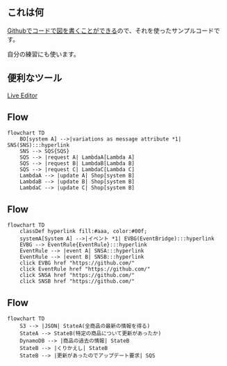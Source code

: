 ## これは何

[Githubでコードで図を書くことができる](https://github.blog/2022-02-14-include-diagrams-markdown-files-mermaid/)ので、それを使ったサンプルコードです。

自分の練習にも使います。

## 便利なツール

[Live Editor](https://mermaid-js.github.io/mermaid-live-editor/)

## Flow

```mermaid
flowchart TD
    BO[system A] -->|variations as message attribute *1| SNS(SNS):::hyperlink
    SNS --> SQS{SQS}
    SQS --> |request A| LambdaA[Lambda A]
    SQS --> |request B| LambdaB[Lambda B]
    SQS --> |request C| LambdaC[Lambda C]
    LambdaA --> |update A| Shop[system B]
    LambdaB --> |update B| Shop[system B]
    LambdaC --> |update C| Shop[system B]
```

## Flow

```mermaid
flowchart TD
    classDef hyperlink fill:#aaa, color:#00f;
    systemA[System A] -->|イベント *1| EVBG(EventBridge):::hyperlink
    EVBG --> EventRule{EventRule}:::hyperlink
    EventRule --> |event A| SNSA:::hyperlink
    EventRule --> |event B| SNSB:::hyperlink
    click EVBG href "https://github.com/"
    click EventRule href "https://github.com/"
    click SNSA href "https://github.com/"
    click SNSB href "https://github.com/"
```

## Flow

```mermaid
flowchart TD
    S3 --> |JSON| StateA(全商品の最新の情報を得る)
    StateA --> StateB(特定の商品について更新があったか)
    DynamoDB --> |商品の過去の情報| StateB
    StateB --> |くりかえし| StateB
    StateB --> |更新があったのでアップデート要求| SQS
```

